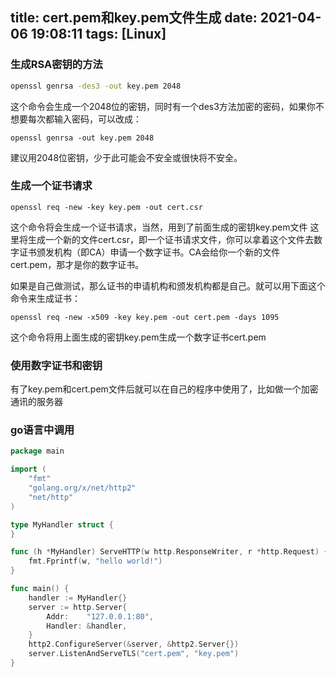 title: cert.pem和key.pem文件生成
date: 2021-04-06 19:08:11
tags: [Linux]
---

### 生成RSA密钥的方法 

```bash
openssl genrsa -des3 -out key.pem 2048
```

这个命令会生成一个2048位的密钥，同时有一个des3方法加密的密码，如果你不想要每次都输入密码，可以改成： 

```
openssl genrsa -out key.pem 2048
```

建议用2048位密钥，少于此可能会不安全或很快将不安全。 

<!--more-->
### 生成一个证书请求 

```
openssl req -new -key key.pem -out cert.csr
```

这个命令将会生成一个证书请求，当然，用到了前面生成的密钥key.pem文件 
这里将生成一个新的文件cert.csr，即一个证书请求文件，你可以拿着这个文件去数字证书颁发机构（即CA）申请一个数字证书。CA会给你一个新的文件cert.pem，那才是你的数字证书。 

如果是自己做测试，那么证书的申请机构和颁发机构都是自己。就可以用下面这个命令来生成证书：

```
openssl req -new -x509 -key key.pem -out cert.pem -days 1095 
```

这个命令将用上面生成的密钥key.pem生成一个数字证书cert.pem 

### 使用数字证书和密钥 

有了key.pem和cert.pem文件后就可以在自己的程序中使用了，比如做一个加密通讯的服务器

### go语言中调用

```go
package main

import (
    "fmt"
    "golang.org/x/net/http2"
    "net/http"
)

type MyHandler struct {
}

func (h *MyHandler) ServeHTTP(w http.ResponseWriter, r *http.Request) {
    fmt.Fprintf(w, "hello world!")
}

func main() {
    handler := MyHandler{}
    server := http.Server{
        Addr:    "127.0.0.1:80",
        Handler: &handler,
    }
    http2.ConfigureServer(&server, &http2.Server{})
    server.ListenAndServeTLS("cert.pem", "key.pem")
}
```